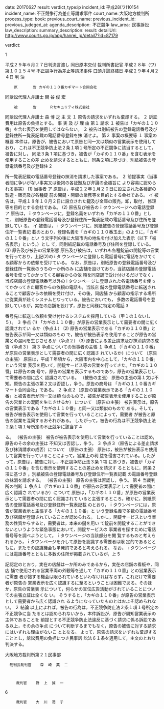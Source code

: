 
date: 20170627
result: 
verdict_type:ip
incident_id: 平成28(ワ)10154
incident_name: 不正競争行為差止等請求事件
court_name: 大阪地方裁判所
process_type:
book: 
previous_court_name:
previous_incident_id:
previous_judeged_at:
agenda_description:  不正競争
law_area:  民事訴訟
law_description: 
summary_description: 
result: 
detailUrl: http://www.courts.go.jp/app/hanrei_jp/detail7?id=87179

verdict:

1 
 
平成２９年６月２７日判決言渡し 同日原本交付 裁判所書記官 
平成２８年（ワ）第１０１５４号 不正競争行為差止等請求事件 
口頭弁論終結日 平成２９年４月２４日 
判  決 
 
        原       告 カギの１１０番カギマート合同会社 
         
同訴訟代理人弁護士      関 谷 俊 宏 
   
        被       告      Ｒセキュリティ株式会社 
         
同訴訟代理人弁護士      森 博 之 
主    文 
 １ 原告の請求をいずれも棄却する。 
 ２ 訴訟費用は原告の負担とする。 
事 実 及 び 理 由 
第１ 請求 
１ 被告は「カギの１１０番」を含む表示を使用してはならない。 
２ 被告は別紙被告の登録電話番号及び登録住所一覧表記載の電話番号登録を抹
消せよ。 
第２ 事案の概要等 
１ 事案の概要 
本件は，原告が，被告において原告と同一又は類似の営業表示を使用しており，
これは不正競争防止法２条１項１号所定の不正競争に該当するとして，被告に対し，
同法３条 1 項に基づき，被告が「カギの１１０番」を含む表示を使用することの差
止めを請求するとともに，同条２項に基づき，別紙被告の登録電話番号及び登録住
2 
 
所一覧表記載の電話番号登録の抹消を請求した事案である。 
２ 前提事実（当事者間に争いがない事実又は後掲の各証拠及び弁論の全趣旨に
より容易に認められる事実） 
(1) 当事者 
ア 原告は，平成２２年１月２０日に設立された各種鍵の製造・販売及び各種錠
前の開鍵・開扉の業務等を目的とする会社である。 
イ 被告は，平成１８年１０月２日に設立された鍵及び金庫の販売，卸，取付，
修理等を目的とする会社である。 
(2) 原告及び被告のｉタウンページへの電話登録 
ア 原告は，ｉタウンページに，登録名義をいずれも「カギの１１０番」として，
別紙原告の登録電話番号及び登録住所一覧表記載の電話番号及び住所を登録してい
る。 
イ 被告は，ｉタウンページに，別紙被告の登録電話番号及び登録住所一覧表記
載のとおり，登録名義を「カギの１１０番玉出」のように，「カギの１１０番」とい
う文字列の後に大阪市内の地名を付け加えた表示（以下「被告表示」という。）とし
て，同別紙記載の電話番号及び住所を登録している。 
(3) 原告及び被告の営業形態 
原告及び被告は，いずれも各種錠前の開錠等の営業を行っており，上記(2)の i タ
ウンページに登録した電話番号に電話をかけてくる顧客からの依頼を受けている。 
なお，原告は，別紙原告の登録電話番号及び登録住所一覧表のうちの一か所のみ
に店舗を設けており，当該店舗の登録電話番号を使ってかかってくる顧客からの依
頼を同店舗で受け付けるだけでなく，当該店舗の登録電話番号以外の i タウンペー
ジに登録された各電話番号を使ってかかってきた顧客からの依頼の電話も，当該店
舗の登録電話番号に転送されることで顧客からの依頼を受け付け，その後，同店舗
から顧客の指示する場所に従業員が赴くシステムとなっている。被告においても，
多数の電話番号を登録しているが，実在の店舗を設けず，原告と同様に特定の電話
3 
 
番号先に転送し依頼を受け付けるシステムを採用している（甲１の１ないし５）。 
３ 争点 
(1) 「カギの１１０番」が原告の営業表示として需要者の間に広く認識されてい
るか（争点１） 
(2) 原告の営業表示である「カギの１１０番」と被告表示が同一又は類似のもの
で，被告が被告表示を使用することが原告の営業との混同を生じさせるか（争点２） 
(3) 原告による差止請求及び抹消請求の成否（争点３） 
第３ 争点についての当事者の主張 
 １ 争点１（「カギの１１０番」が原告の営業表示として需要者の間に広く認識さ
れているか）について 
 （原告の主張） 
原告は，平成７年頃から，大阪市内を中心として，「カギの１１０番」という営業
表示を用いて，開錠サービス等の営業を行ってきた。「カギの１１０番」は原告の商
号で，原告の営業を表示するものであり，原告の営業表示として需要者の間に広く
認識されている。 
（被告の主張） 
原告の主張の第１文は不知。原告の主張の第２文は否認し，争う。原告の商号は
「カギの１１０番カギマート合同会社」である。 
２ 争点２（原告の営業表示である「カギの１１０番」と被告表示が同一又は類
似のもので，被告が被告表示を使用することが原告の営業との混同を生じさせるか）
について 
（原告の主張） 
被告表示は，原告の営業表示である「カギの１１０番」と同一又は類似のもので
ある。そして，被告が被告表示を使用して営業を行っていることによって，需要者
が被告と原告の営業を混同するおそれがある。 
したがって，被告の行為は不正競争防止法２条１項１号所定の不正競争に該当す
4 
 
る。 
（被告の主張） 
被告が被告表示を使用して営業を行っていることは認め，原告のその余の主張は
不知又は否認し，争う。 
 ３ 争点３（原告による差止請求及び抹消請求の成否）について 
（原告の主張） 
原告は，被告が被告表示を使用して営業を行っていることによって，営業上の利
益を侵害されている。したがって，原告は，被告に対し，不正競争防止法３条 1 項
に基づき，被告が「カギの１１０番」を含む表示を使用することの差止めを請求す
るとともに，同条２項に基づき ，別紙被告の登録電話番号及び登録住所一覧表記載
の電話番号登録の抹消を請求する。 
（被告の主張） 
 原告の主張は否認し，争う。 
第４ 当裁判所の判断 
１ 争点１（「カギの１１０番」が原告の営業表示として需要者の間に広く認識さ
れているか）について 
 原告は，「カギの１１０番」が原告の営業表示として需要者の間に広く認識されて
いると主張するところ，確かに，別紙原告の登録電話番号及び登録住所一覧表記載
のとおり，ｉタウンページには，原告が営業表示と主張する「カギの１１０番」と
いう登録名義で多数の電話番号及び店舗が登録されていることが認められる。 
 しかし，開錠サービスという業務の性質からすると，需要者は，本来の鍵を用い
て錠前を開錠することができないというような緊急事態において，開錠サービスの
事業者を探すために電話番号等を調べようとして，ｉタウンページの当該部分を閲
覧するものと考えられるから，ｉタウンページを介して原告を認識する需要者は限
定的であるとともに，またその認識機会も単発的であると考えられる。 
なお，ｉタウンページには電話番号とともに多数の住所が掲載されているが，上
5 
 
記認定のとおり，実在の店舗は一か所のみであるから，実在の店舗の看板や，同店
舗で使用される営業車両の外観等を通して「カギの１１０番」との営業表示に需要
者が接する機会は限られているといわなければならず，これだけで需要者が原告の
営業表示を広く認識するに至るということは困難である。そのほか，原告の営業表
示について，何らかの宣伝広告活動がされていることについての主張立証は全くな
い。 
そうすると，「カギの１１０番」が原告の営業表示として需要者から広く認識され
るようになっていたものとはおよそ認められない。 
２ 結論 
以上によれば，被告の行為は，不正競争防止法２条１項１号所定の不正競争に当
たるとは認められないから，本件訴訟が，原告が周知営業表示の主体であることを
前提とする不正競争防止法違反に基づく請求に係る訴訟である以上，その余の争点
について判断するまでもなく，原告の被告に対する請求にはいずれも理由がないこ
ととなる。 
よって，原告の請求をいずれも棄却することとし，訴訟費用の負担につき民事訴
訟法６１条を適用して，主文のとおり判決する。 
 
大阪地方裁判所第２１民事部 
 
 
      裁判長裁判官    森  崎  英  二 
 
 
 
         裁判官    野  上  誠  一 
 
6 
 
 
 
         裁判官    大  川  潤  子 

                    
